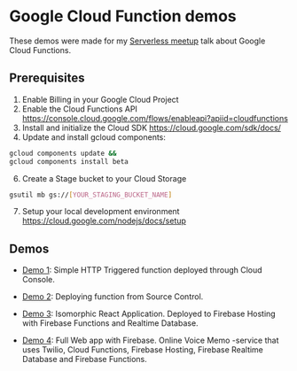 # Google Cloud Function demos

These demos were made for my [Serverless meetup](https://www.meetup.com/Serverless-Finland/events/240578315/) talk about Google Cloud Functions.

## Prerequisites

1. Enable Billing in your Google Cloud Project
2. Enable the Cloud Functions API https://console.cloud.google.com/flows/enableapi?apiid=cloudfunctions
4. Install and initialize the Cloud SDK https://cloud.google.com/sdk/docs/
5. Update and install gcloud components:

```sh
gcloud components update &&
gcloud components install beta
```

6. Create a Stage bucket to your Cloud Storage

```sh
gsutil mb gs://[YOUR_STAGING_BUCKET_NAME]
```

7. Setup your local development environment https://cloud.google.com/nodejs/docs/setup

## Demos

- [Demo 1](/tree/master/demo1):
  Simple HTTP Triggered function deployed through Cloud Console.

- [Demo 2](/tree/master/demo2): Deploying function from Source Control.

- [Demo 3](/tree/master/demo3): Isomorphic React Application.
  Deployed to Firebase Hosting with Firebase Functions and Realtime Database.

- [Demo 4](/tree/master/demo4): Full Web app with Firebase.
  Online Voice Memo -service that uses Twilio, Cloud Functions, Firebase Hosting, Firebase Realtime Database and Firebase Functions.
